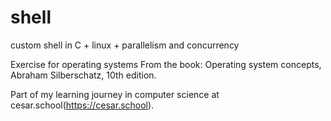 # shell
custom shell in C + linux + parallelism and concurrency

Exercise for operating systems
From the book: Operating system concepts, Abraham Silberschatz, 10th edition.

Part of my learning journey in computer science at cesar.school(https://cesar.school).
